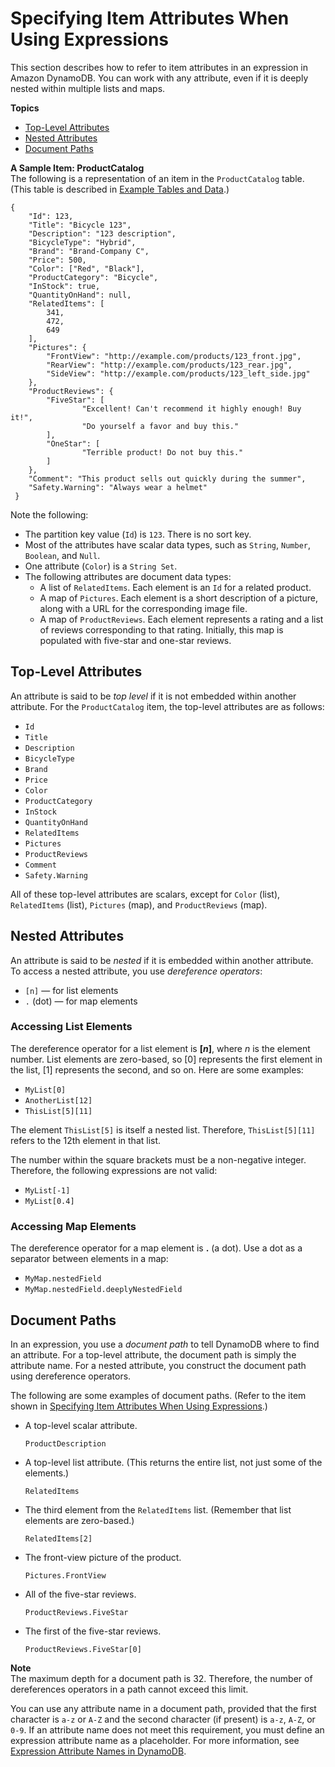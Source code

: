 # Specifying Item Attributes When Using Expressions<a name="Expressions.Attributes"></a>

This section describes how to refer to item attributes in an expression in Amazon DynamoDB\. You can work with any attribute, even if it is deeply nested within multiple lists and maps\.

**Topics**
+ [Top\-Level Attributes](#Expressions.Attributes.TopLevelAttributes)
+ [Nested Attributes](#Expressions.Attributes.NestedAttributes)
+ [Document Paths](#Expressions.Attributes.NestedElements.DocumentPathExamples)

**A Sample Item: ProductCatalog**  
The following is a representation of an item in the `ProductCatalog` table\. \(This table is described in [Example Tables and Data](AppendixSampleTables.md)\.\)

```
{
    "Id": 123,
    "Title": "Bicycle 123",
    "Description": "123 description",
    "BicycleType": "Hybrid",
    "Brand": "Brand-Company C",
    "Price": 500,
    "Color": ["Red", "Black"],
    "ProductCategory": "Bicycle",
    "InStock": true,
    "QuantityOnHand": null,
    "RelatedItems": [
        341,
        472,
        649
    ],
    "Pictures": {
        "FrontView": "http://example.com/products/123_front.jpg",
        "RearView": "http://example.com/products/123_rear.jpg",
        "SideView": "http://example.com/products/123_left_side.jpg"
    },
    "ProductReviews": {
	    "FiveStar": [
	    		"Excellent! Can't recommend it highly enough! Buy it!",
	    		"Do yourself a favor and buy this."
	    ],
	    "OneStar": [
	    		"Terrible product! Do not buy this."
	    ]
    },
    "Comment": "This product sells out quickly during the summer",
    "Safety.Warning": "Always wear a helmet"
 }
```

Note the following:
+ The partition key value \(`Id`\) is `123`\. There is no sort key\.
+ Most of the attributes have scalar data types, such as `String`, `Number`, `Boolean`, and `Null`\.
+ One attribute \(`Color`\) is a `String Set`\.
+ The following attributes are document data types:
  + A list of `RelatedItems`\. Each element is an `Id` for a related product\.
  + A map of `Pictures`\. Each element is a short description of a picture, along with a URL for the corresponding image file\.
  + A map of `ProductReviews`\. Each element represents a rating and a list of reviews corresponding to that rating\. Initially, this map is populated with five\-star and one\-star reviews\.

## Top\-Level Attributes<a name="Expressions.Attributes.TopLevelAttributes"></a>

An attribute is said to be *top level* if it is not embedded within another attribute\. For the `ProductCatalog` item, the top\-level attributes are as follows:
+ `Id`
+ `Title`
+ `Description`
+ `BicycleType`
+ `Brand`
+ `Price`
+ `Color`
+ `ProductCategory`
+ `InStock`
+ `QuantityOnHand`
+ `RelatedItems`
+ `Pictures`
+ `ProductReviews`
+ `Comment`
+ `Safety.Warning`

All of these top\-level attributes are scalars, except for `Color` \(list\), `RelatedItems` \(list\), `Pictures` \(map\), and `ProductReviews` \(map\)\.

## Nested Attributes<a name="Expressions.Attributes.NestedAttributes"></a>

An attribute is said to be *nested* if it is embedded within another attribute\. To access a nested attribute, you use *dereference operators*:
+ `[n]` — for list elements
+ `.` \(dot\) — for map elements

### Accessing List Elements<a name="Expressions.Attributes.NestedElements.AccessingListElements"></a>

The dereference operator for a list element is **\[*n*\]**, where *n* is the element number\. List elements are zero\-based, so \[0\] represents the first element in the list, \[1\] represents the second, and so on\. Here are some examples:
+ `MyList[0]`
+ `AnotherList[12]`
+ `ThisList[5][11]`

The element `ThisList[5]` is itself a nested list\. Therefore, `ThisList[5][11]` refers to the 12th element in that list\.

The number within the square brackets must be a non\-negative integer\. Therefore, the following expressions are not valid:
+ `MyList[-1]`
+ `MyList[0.4]`

### Accessing Map Elements<a name="Expressions.Attributes.NestedElements.AccessingMapElements"></a>

The dereference operator for a map element is **\.** \(a dot\)\. Use a dot as a separator between elements in a map:
+ `MyMap.nestedField`
+ `MyMap.nestedField.deeplyNestedField`

## Document Paths<a name="Expressions.Attributes.NestedElements.DocumentPathExamples"></a>

In an expression, you use a *document path* to tell DynamoDB where to find an attribute\. For a top\-level attribute, the document path is simply the attribute name\. For a nested attribute, you construct the document path using dereference operators\.

The following are some examples of document paths\. \(Refer to the item shown in [Specifying Item Attributes When Using Expressions](#Expressions.Attributes)\.\)
+ A top\-level scalar attribute\.

   `ProductDescription`
+ A top\-level list attribute\. \(This returns the entire list, not just some of the elements\.\)

  `RelatedItems`
+ The third element from the `RelatedItems` list\. \(Remember that list elements are zero\-based\.\)

  `RelatedItems[2]`
+ The front\-view picture of the product\.

  `Pictures.FrontView`
+ All of the five\-star reviews\.

  `ProductReviews.FiveStar`
+ The first of the five\-star reviews\.

  `ProductReviews.FiveStar[0]`

**Note**  
The maximum depth for a document path is 32\. Therefore, the number of dereferences operators in a path cannot exceed this limit\.

You can use any attribute name in a document path, provided that the first character is `a-z` or `A-Z` and the second character \(if present\) is `a-z`, `A-Z`, or `0-9`\. If an attribute name does not meet this requirement, you must define an expression attribute name as a placeholder\. For more information, see [Expression Attribute Names in DynamoDB](Expressions.ExpressionAttributeNames.md)\.